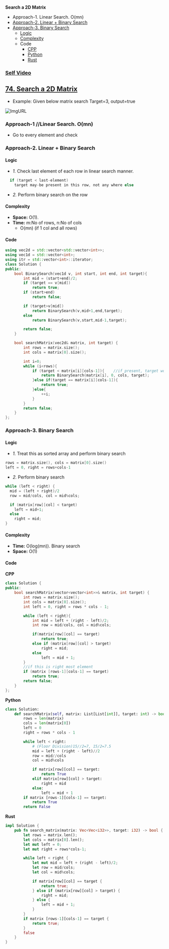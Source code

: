 **Search a 2D Matrix**
- Approach-1. Linear Search. O(mn)
- [Approach-2. Linear + Binary Search](#a2)
- [Approach-3. Binary Search](#a3)
  - [Logic](#l)
  - [Complexity](#com)
  - Code
    - [CPP](#cpp)
    - [Python](#py)
    - [Rust](#rs)

### [Self Video](https://leetcode.com/problems/search-a-2d-matrix/description/)

## [74. Search a 2D Matrix](https://leetcode.com/problems/search-a-2d-matrix/)
- Example: Given below matrix search Target=3, output=true

![ImgURL](https://assets.leetcode.com/uploads/2020/10/05/mat.jpg)

### Approach-1  //Linear Search. O(mn)
- Go to every element and check

<a name=a2></a>
### Approach-2. Linear + Binary Search
#### Logic
- *1.* Check last element of each row in linear search manner.
```c
  if (target < last-element)
    target may-be present in this row, not any where else
```
- *2.* Perform binary search on the row
#### Complexity
- **Space:** O(1).
- **Time:** m:No of rows, n:No of cols
  - O(mn) (if 1 col and all rows)
#### Code
```cpp
using vec2d = std::vector<std::vector<int>>;
using vec1d = std::vector<int>;
using itr = std::vector<int>::iterator;
class Solution {
public:
    bool BinarySearch(vec1d v, int start, int end, int target){
        int mid = (start+end)/2;
        if (target == v[mid])
            return true;
        if (start>end)
            return false;

        if (target>v[mid])
            return BinarySearch(v,mid+1,end,target);
        else
            return BinarySearch(v,start,mid-1,target);

        return false;
    }

    bool searchMatrix(vec2d& matrix, int target) {
        int rows = matrix.size();
        int cols = matrix[0].size();

        int i=0;
        while (i<rows){
            if (target < matrix[i][cols-1]){    //if present, target would be in this row
                return BinarySearch(matrix[i], 0, cols, target);
            }else if(target == matrix[i][cols-1]){
                return true;                
            }else{
                ++i;
            }
        }
        return false;
    }
};
```

<a name=a3></a>
### Approach-3. Binary Search
#### Logic
- _1._ Treat this as sorted array and perform binary search
```c
rows = matrix.size(), cols = matrix[0].size()
left = 0, right = rows+cols-1
```
- _2._ Perform binary search
```c
while (left < right) {
  mid = (left + right)/2
  row = mid/cols, col = mid%cols;

  if (matrix[row][col] < target)
    left = mid+1;
  else
    right = mid;
}
```

<a name=com></a>
#### Complexity
- **Time:** O(log(mn)). Binary search
- **Space:** O(1)

#### Code
<a name=cpp></a>
**CPP**
```cpp
class Solution {
public:
    bool searchMatrix(vector<vector<int>>& matrix, int target) {
        int rows = matrix.size();
        int cols = matrix[0].size();
        int left = 0, right = rows * cols - 1;

        while (left < right){
            int mid = left + (right - left)/2;
            int row = mid/cols, col = mid%cols;

            if(matrix[row][col] == target)
                return true;
            else if (matrix[row][col] > target)
                right = mid;
            else
                left = mid + 1;
        }
        //if this is right most element
        if (matrix [rows-1][cols-1] == target)
            return true;
        return false;
    }
};
```
<a name=py></a>
**Python**
```py
class Solution:
    def searchMatrix(self, matrix: List[List[int]], target: int) -> bool:
        rows = len(matrix)
        cols = len(matrix[0])
        left = 0
        right = rows * cols - 1

        while left < right:
            # (Floor Division)15//2=7, 15/2=7.5
            mid = left + (right - left)//2
            row = mid//cols
            col = mid%cols

            if matrix[row][col] == target:
                return True
            elif matrix[row][col] > target:
                right = mid
            else:
                left = mid + 1
        if matrix [rows-1][cols-1] == target:
            return True
        return False
```
<a name=rs></a>
**Rust**
```rs
impl Solution {
    pub fn search_matrix(matrix: Vec<Vec<i32>>, target: i32) -> bool {
        let rows = matrix.len();
        let cols = matrix[0].len();
        let mut left = 0;
        let mut right = rows*cols-1;

        while left < right {
            let mut mid = left + (right - left)/2;
            let row = mid/cols;
            let col = mid%cols;

            if matrix[row][col] == target {
                return true;
            } else if (matrix[row][col] > target) {
                right = mid;
            } else {
                left = mid + 1;
            }
        }
        if matrix [rows-1][cols-1] == target {
            return true;
        }
        false
    }
}
```
